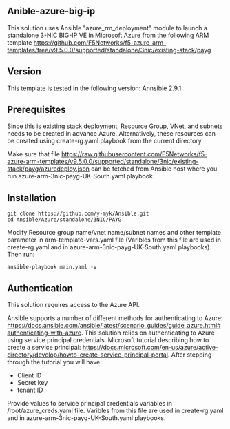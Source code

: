 ## Anible-azure-big-ip

This solution uses Ansible "azure_rm_deployment" module to launch a standalone 3-NIC BIG-IP VE in Microsoft Azure from the following ARM template https://github.com/F5Networks/f5-azure-arm-templates/tree/v9.5.0.0/supported/standalone/3nic/existing-stack/payg

## Version

This template is tested in the following version: Annsible 2.9.1

## Prerequisites

Since this is existing stack deployment, Resource Group, VNet, and subnets needs to be created in advance Azure. Alternatively, these resources can be created using create-rg.yaml playbook from the current directory.

Make sure that file https://raw.githubusercontent.com/F5Networks/f5-azure-arm-templates/v9.5.0.0/supported/standalone/3nic/existing-stack/payg/azuredeploy.json can be fetched from Ansible host where you run azure-arm-3nic-payg-UK-South.yaml playbook.

## Installation

```
git clone https://github.com/y-myk/Ansible.git
cd Ansible/Azure/standalone/3NIC/PAYG
```

Modify Resource group name/vnet name/subnet names and other template parameter in arm-template-vars.yaml file (Varibles from this file are used in create-rg.yaml and in azure-arm-3nic-payg-UK-South.yaml playbooks). Then run:

```
ansible-playbook main.yaml -v
```

## Authentication

This solution requires access to the Azure API.

Ansible supports a number of different methods for authenticating to Azure: https://docs.ansible.com/ansible/latest/scenario_guides/guide_azure.html#authenticating-with-azure. This solution relies on authenticating to Azure using service principal credentials. Microsoft tutorial describing how to create a service principal: https://docs.microsoft.com/en-us/azure/active-directory/develop/howto-create-service-principal-portal. After stepping through the tutorial you will have:

- Client ID
- Secret key
- tenant ID

Provide values to service principal credentials variables in /root/azure_creds.yaml file. Varibles from this file are used in create-rg.yaml and in azure-arm-3nic-payg-UK-South.yaml playbooks.

